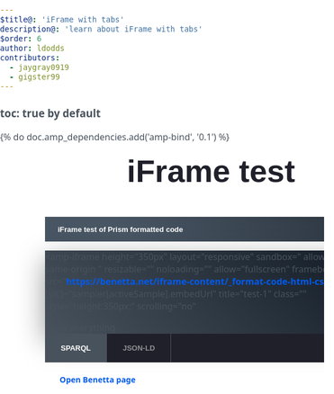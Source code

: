 ```yaml
---
$title@: 'iFrame with tabs'
description@: 'learn about iFrame with tabs'
$order: 6
author: ldodds
contributors:
  - jaygray0919
  - gigster99
---
```


### toc: true by default

{% do doc.amp_dependencies.add('amp-bind', '0.1') %}
<head>

<style amp-custom="">
@font-face{font-family:'Noto Sans';font-style:normal;font-weight:400;font-display:swap;src:local("Noto Sans"),local("NotoSans"),url(https://amp.dev/static/fonts/noto-sans-v7-latin-regular.woff2) format("woff2"),url(https://amp.dev/static/fonts/noto-sans-v7-latin-regular.woff) format("woff")}
@font-face{font-family:'Noto Sans';font-style:normal;font-weight:700;font-display:swap;src:local("Noto Sans Bold"),local("NotoSans-Bold"),url(https://amp.dev/static/fonts/noto-sans-v7-latin-700.woff2) format("woff2"),url(https://amp.dev/static/fonts/noto-sans-v7-latin-700.woff) format("woff")}
@font-face{font-family:Poppins;font-style:normal;font-weight:700;font-display:swap;src:local("Poppins Bold"),local("Poppins-Bold"),url(https://amp.dev/static/fonts/poppins-v5-latin-700.woff2) format("woff2"),url(https://amp.dev/static/fonts/poppins-v5-latin-700.woff) format("woff")}
@font-face{font-family:'Fira Mono';font-style:normal;font-weight:400;font-display:swap;src:local("Fira Mono"),local("FiraMono"),url(https://amp.dev/static/fonts/fira-mono-v7-latin-500.woff2) format("woff2"),url(https://amp.dev/static/fonts/fira-mono-v7-latin-500.woff) format("woff")}
*{box-sizing:border-box}
body,html{padding:0;margin:0;min-width:240px;color:#48525c;background-color:#fff;font-size:16px;font-family:'Noto Sans',sans-serif;overflow-x:hidden;-webkit-font-smoothing:antialiased;-moz-osx-font-smoothing:grayscale}
@media (max-width:240px){body,html{font-size:14px}}

:target::before{content:'';display:block;visibility:hidden;height:120px;margin-top:-120px}
@media (min-width:1024px){h2:target::before{height:81px;margin-top:-81px}}

h2{margin-top:1.5rem;margin-bottom:.75em;font-family:Poppins,sans-serif;font-weight:700;line-height:1.2em;color:#20202a}
h2{font-size:1.8rem;margin-top:2rem}

.-n{display:flex;align-items:center;text-decoration:none;padding:0 0 1.5em;margin:0}
.-r{line-height:1.6rem;font-weight:400;color:#48525c;font-size:.875rem;font-weight:700;color:#005af0;line-height:1.3;transition:transform .3s cubic-bezier(.25,.1,.25,1)}
.-i{fill:#005af0;padding:.438em 0;margin-bottom:auto;margin-right:.625em;box-sizing:initial;transition:transform .3s cubic-bezier(.25,.1,.25,1)}
.-n:hover .-i,.-n:hover .-r{transform:translateX(10px)}
a{font-weight:700;text-decoration:none;color:#005af0}
.ap-a-ico{display:flex;font-size:initial;box-sizing:initial;justify-content:center;width:1em;height:1em}
.ap--sampler{margin-bottom:7em}
@media (max-width:320px){.ap--sampler{display:none}}
@media (min-width:768px){.ap--sampler{margin-bottom:8vw}}

.ap--sampler .ap-m-copy{grid-column:3/13;padding:0 20px;margin-bottom:1.5em}
@media (min-width:768px){.ap--sampler .ap-m-copy{padding-left:20px;margin-bottom:3em}}
@media (min-width:1680px){.ap--sampler .ap-m-copy{grid-column:5/13}}

.ap--sampler .ap-m-copy-center{grid-column:6/20}
.ap--sampler .ap-m-copy-center h2{font-size:2.5rem;margin:0}
@media (min-width:768px){.ap--sampler .ap-m-copy-center h2{font-size:3.5rem}}

.ap--sampler .ap-m-copy-center .ap-a-ico{width:4em;height:4em;margin:0 auto .5em}
.ap-o-sampler{grid-column:3/-1;width:100%;max-width:1024px;padding-left:20px}
@media (min-width:1680px){.ap-o-sampler{grid-column:5/-3;padding-left:0}}

.ap-o-sampler-header{background:linear-gradient(225deg,#29323c,#485563 75%);font-size:.8125rem;font-family:Poppins,sans-serif;font-weight:700;color:#fff;padding:1.125em 1.75em}
.ap-o-sampler-tab-bar{display:flex;flex-wrap:nowrap;overflow-x:auto;-webkit-overflow-scrolling:touch;white-space:nowrap;background:#20202a}
.ap-o-sampler-tab{cursor:pointer;padding:1.125em 1.75em;border-right:1px solid #48525c;background:#20202a}
.ap-o-sampler-tab.active{background:#48525c}
.ap-o-sampler-tab.active span{opacity:1}
.ap-o-sampler-tab-title{font-size:.8125rem;font-family:Poppins,sans-serif;font-weight:700;color:#fff;opacity:.5}
.ap-o-sampler-iframe{width:100%;height:auto;background:linear-gradient(45deg,#48525c,#101923);box-shadow:0 15px 50px 0 rgba(0,0,0,.4)}
.ap-o-sampler-iframe [placeholder]{display:flex}
[placeholder] .ap-o-sampler-iframe-source{width:calc(50% - 4px)}
.ap-o-sampler-link{margin-top:1em;display:inline-block}
.ap-m-copy{margin-bottom:3em}
.ap-m-copy p{line-height:1.6rem;font-weight:400;color:#48525c}
.ap-m-copy-center{grid-column:1/-1;text-align:center}
.-rw{position:relative;display:flex;flex-wrap:wrap;width:100%;max-width:1440px;padding:0 20px;margin-left:auto;margin-right:auto}
@media (max-width:767px){.-rw{padding:0 15px}}
@media (min-width:768px){.-rw{display:grid;grid-gap:30px;grid-template-columns:repeat(24,minmax(0,1fr));padding:0 30px}}

.-ok{position:relative;display:flex;flex-wrap:wrap;width:100%;padding:0;margin-left:auto;margin-right:auto;max-width:1920px}
@media (min-width:768px){.-ok{display:grid;grid-gap:30px;grid-template-columns:repeat(24,minmax(0,1fr));padding:0}}

</style>
</head>

<body class="ap--websites amp-mode-mouse" style="opacity: 1; visibility: visible; animation: 0s ease 0s 1 normal none running none;">
<main class="ap--main ap-t-home">
<section class="ap--sampler">
<amp-state id="sampler" class="" aria-hidden="true" hidden="">

<script type="application/json">
[{"embedUrl":"https://benetta.net/iframe-content/_format-code-html-css-js__2.html","standaloneUrl":"https://benetta.net/iframe-content/_format-code-html-css-js__2.html","title":"test-1","url":"https://benetta.net/iframe-content/_format-code-html-css-js__2.html"},
{"embedUrl":"https://benetta.net/iframe-content/_format-code-html-css-js___3.html","standaloneUrl":"https://benetta.net/iframe-content/_format-code-html-css-js___3.html","title":"test-2","url":"https://benetta.net/iframe-content/_format-code-html-css-js___3.html"}]
</script>

</amp-state>

<amp-state id="activeSample" class="" aria-hidden="true" hidden=""> 
<script type="application/json">0</script>
</amp-state>

<div class="-rw">
<div class="ap-m-copy ap-m-copy-center">
<h2>
iFrame test
</h2>
</div>
</div>

<div class="-ok">


<div class="ap-o-sampler">
<div class="ap-o-sampler-header">iFrame test of Prism formatted code</div>
<div class="ap-o-sampler-iframe">

<amp-iframe
  height="350px"
  layout="responsive"
  sandbox="
    allow-scripts
    allow-same-origin
  "
  resizable=""
  noloading=""
  allow="fullscreen"
  frameborder="0"
  src="https://benetta.net/iframe-content/_format-code-html-css-js__2.html" [src]="sampler[activeSample].embedUrl" title="test-1" class="" style="height:350px;" scrolling="no"
>

<div overflow="" tabindex="0" role="button" aria-label="Show everything">Show everything</div>

<div placeholder="">
<div class="ap-o-sampler-iframe-source"></div>
</div>

</amp-iframe>
</div>

<div class="ap-o-sampler-tab-bar">

<div tabindex="0" role="button" class="ap-o-sampler-tab ap-o-sampler-tab-0 active" [class]="activeSample == '0' ? 'ap-o-sampler-tab ap-o-sampler-tab-0 active' : 'ap-o-sampler-tab ap-o-sampler-tab-0'" on="tap:AMP.setState({activeSample: '0'})">
<span class="ap-o-sampler-tab-title">SPARQL</span>
</div>

<div tabindex="0" role="button" class="ap-o-sampler-tab ap-o-sampler-tab-1 " [class]="activeSample == '1' ? 'ap-o-sampler-tab ap-o-sampler-tab-1 active' : 'ap-o-sampler-tab ap-o-sampler-tab-1'" on="tap:AMP.setState({activeSample: '1'})">
<span class="ap-o-sampler-tab-title">JSON-LD</span>
</div>

</div>

<div class="ap-o-sampler-link">
<a href="https://benetta.net/iframe-content/_format-code-html-css-js__2.html" [href]="sampler[activeSample].standaloneUrl" class="-n">
<div class="ap-a-ico -i">
<svg><use xlink:href="#internal"></use></svg>
</div>
<span class="-r">Open Benetta page</span>
</a>
</div>

</div>
</div>
</section>

</main>
</body>
